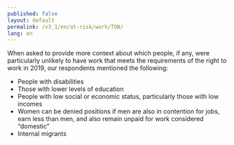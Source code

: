```yaml
---
published: false
layout: default
permalink: /v3_1/en/at-risk/work/TON/
lang: en
---
```

When asked to provide more context about which people, if any, were particularly unlikely to have work that meets the requirements of the right to work in 2019, our respondents mentioned the following:
- People with disabilities 
- Those with lower levels of education 
- People with low social or economic status, particularly those with low incomes 
- Women can be denied positions if men are also in contention for jobs, earn less than men, and also remain unpaid for work considered “domestic” 
- Internal migrants 
